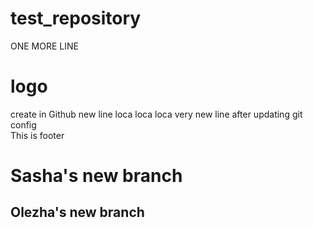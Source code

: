 # test_repository

ONE MORE LINE
<h1 class="nike" class="adidas">logo</h1>
create in Github
new line loca loca loca
very new line 
after updating git config
<div class="footer footer1">This is footer</div>
<h1>Sasha's new branch</h1>
<h2>Olezha's new branch</h2>

